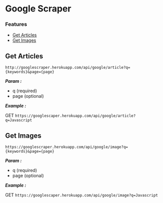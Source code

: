 # Google Scraper

### Features

* [Get Articles](https://github.com/anggialberto/google-scraper#get-articles)
* [Get Images](https://github.com/anggialberto/google-scraper#get-images)

## Get Articles
```
http://googlescraper.herokuapp.com/api/google/article?q={keywords}&page={page}
```

***Param :***
* q (required)
* page (optional)

***Example :***

GET ```https://googlescaper.herokuapp.com/api/google/article?q=Javascript```

## Get Images
```
https://googlescraper.herokuapp.com/api/google/image?q={keywords}&page={page}
```

***Param :***
* q (required)
* page (optional)

***Example :***

GET ```https://googlescaper.herokuapp.com/api/google/image?q=Javascript```   
